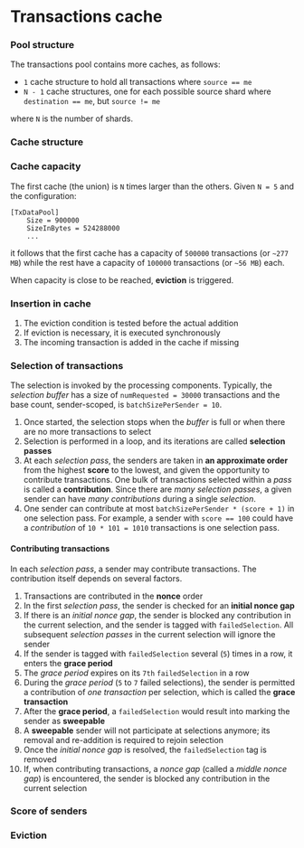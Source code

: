 # Transactions cache

### Pool structure

The transactions pool contains more caches, as follows:

 - `1` cache structure to hold all transactions where `source == me`
 - `N - 1` cache structures, one for each possible source shard where `destination == me`, but `source != me`

where `N` is the number of shards.

### Cache structure

### Cache capacity

The first cache (the union) is `N` times larger than the others. Given `N = 5` and the configuration:

```
[TxDataPool]
    Size = 900000
    SizeInBytes = 524288000
    ...
```

it follows that the first cache has a capacity of `500000` transactions (or `~277 MB`) while the rest have a capacity of `100000` transactions (or `~56 MB`) each.

When capacity is close to be reached, **eviction** is triggered.

### Insertion in cache

 1. The eviction condition is tested before the actual addition
 1. If eviction is necessary, it is executed synchronously
 1. The incoming transaction is added in the cache if missing

### Selection of transactions

The selection is invoked by the processing components. Typically, the *selection buffer* has a size of `numRequested = 30000` transactions and the base count, sender-scoped, is `batchSizePerSender = 10`.

 1. Once started, the selection stops when the *buffer* is full or when there are no more transactions to select
 1. Selection is performed in a loop, and its iterations are called **selection passes**
 1. At each *selection pass*, the senders are taken in **an approximate order** from the highest **score** to the lowest, and given the opportunity to contribute transactions. One bulk of transactions selected within a *pass* is called a **contribution**. Since there are *many selection passes*, a given sender can have *many contributions* during a single *selection*.
 1. One sender can contribute at most `batchSizePerSender * (score + 1)` in one selection pass. For example, a sender with `score == 100` could have a *contribution* of `10 * 101 = 1010` transactions is one selection pass.

#### Contributing transactions

In each *selection pass*, a sender may contribute transactions. The contribution itself depends on several factors.

 1. Transactions are contributed in the **nonce** order
 1. In the first *selection pass*, the sender is checked for an **initial nonce gap**
 1. If there is an *initial nonce gap*, the sender is blocked any contribution in the current selection, and the sender is tagged with `failedSelection`. All subsequent *selection passes* in the current selection will ignore the sender
 1. If the sender is tagged with `failedSelection` several (`5`) times in a row, it enters the **grace period**
 1. The *grace period* expires on its `7th` `failedSelection` in a row
 1. During the *grace period* (`5` to `7` failed selections), the sender is permitted a contribution of *one transaction* per selection, which is called the **grace transaction**
 1. After the **grace period**, a `failedSelection` would result into marking the sender as **sweepable**
 1. A **sweepable** sender will not participate at selections anymore; its removal and re-addition is required to rejoin selection
 1. Once the *initial nonce gap* is resolved, the `failedSelection` tag is removed
 1. If, when contributing transactions, a *nonce gap* (called a *middle nonce gap*) is encountered, the sender is blocked any contribution in the current selection

 ### Score of senders

 ### Eviction